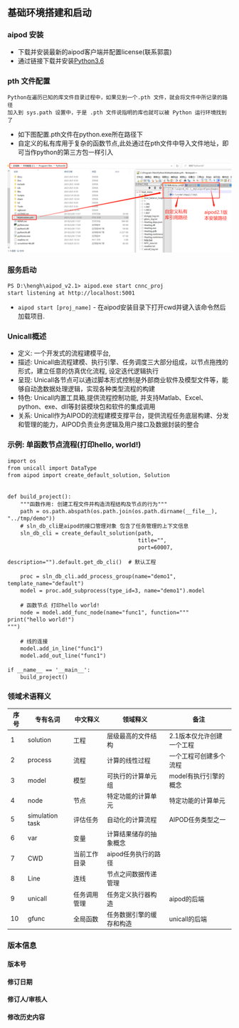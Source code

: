 ## 基础环境搭建和启动
### aipod 安装
* 下载并安装最新的aipod客户端并配置license(联系郭震)
* 通过链接下载并安装[Python3.6](https://www.python.org/downloads/release/python-365/)

### pth 文件配置
    Python在遍历已知的库文件目录过程中，如果见到一个.pth 文件，就会将文件中所记录的路径
    加入到 sys.path 设置中，于是 .pth 文件说指明的库也就可以被 Python 运行环境找到了

* 如下图配置.pth文件在python.exe所在路径下
* 自定义的私有库用于复杂的函数节点,此处通过在pth文件中导入文件地址，即可当作python的第三方包一样引入

![img.png](img/pth文件配置.png)
  
### 服务启动
    
    PS D:\hengh\aipod_v2.1> aipod.exe start cnnc_proj
    start listening at http://localhost:5001

* `aipod start [proj_name]` - 在aipod安装目录下打开cwd并键入该命令然后加载项目.



### Unicall概述
* 定义: 一个开发式的流程建模平台, 
* 描述: Unicall由流程建模、执行引擎、任务调度三大部分组成，以节点拖拽的形式，建立任意的仿真优化流程, 设定迭代逻辑执行
* 呈现: Unicall各节点可以通过脚本形式控制是外部商业软件及模型文件等，能够自动逸数据处理逻辑，实现各种类型流程的构建
* 特色: Unicall内置工具箱,提供流程控制功能, 并支持Matlab、Excel、python、exe、dll等封装模块包和软件的集成调用
* 关系: Unicall作为AIPOD的流程建模支撑平台，提供流程任务底层构建、分发和管理的能力，AIPOD负责业务逻辑及用户接口及数据封装的整合

### 示例: 单函数节点流程(打印hello, world!)
    import os
    from unicall import DataType
    from aipod import create_default_solution, Solution
    

    def build_project():
        """函数作用: 创建工程文件并构造流程结构及节点的行为"""
        path = os.path.abspath(os.path.join(os.path.dirname(__file__), "../tmp/demo"))
        # sln_db_cli是aipod的接口管理对象 包含了任务管理的上下文信息
        sln_db_cli = create_default_solution(path,
                                             title="",
                                             port=60007,
                                             description="").default.get_db_cli()  # 默认工程

        proc = sln_db_cli.add_process_group(name="demo1", template_name="default")
        model = proc.add_subprocess(type_id=3, name="demo1").model
    
        # 函数节点 打印hello world!
        node = model.add_func_node(name="func1", function="""
    print("hello world!")
    """)
    
        # 线的连接
        model.add_in_line("func1")
        model.add_out_line("func1")
    
    if __name__ == '__main__':
        build_project()

### 领域术语释义

| 序号 | 专有名词 |中文释义|  领域释义 | 备注 |
| ------------ | ------------- | ------------ | ------------ | ------------ |
| 1 |solution|工程|层级最高的文件结构|2.1版本仅允许创建一个工程 |
| 2 |process|流程|计算的线性过程|一个工程可创建多个流程|
| 3 |model|模型|可执行的计算单元组|model有执行引擎的概念|
| 4 |node|节点|特定功能的计算单元|特定功能的计算单元 |
| 5 |simulation task|评估任务|自动化的计算流程|AIPOD任务类型之一|
| 6 |var|变量|计算结果储存的抽象概念|
| 7 |CWD|当前工作目录|aipod任务执行的路径|
| 8 |Line|连线|节点之间数据传递管理|
| 9 |unicall|任务调用管理|任务定义执行器构造|aipod的后端|
| 10 |gfunc|全局函数|任务数据引擎的缓存和构造|unicall的后端|

### 版本信息
#### 版本号
#### 修订日期
#### 修订人/审核人
#### 修改历史内容
